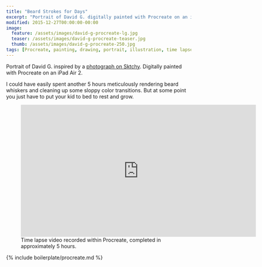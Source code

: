 ```yaml
---
title: "Beard Strokes for Days"
excerpt: "Portrait of David G. digitally painted with Procreate on an iPad."
modified: 2015-12-27T00:00:00-00:00
image: 
  feature: /assets/images/david-g-procreate-lg.jpg
  teaser: /assets/images/david-g-procreate-teaser.jpg
  thumb: /assets/images/david-g-procreate-250.jpg
tags: [Procreate, painting, drawing, portrait, illustration, time lapse, beard, Sktchy]
---
```


Portrait of David G. inspired by a [photograph on Sktchy](http://sktchy.com/CIyk0D). Digitally painted with Procreate on an iPad Air 2.

I could have easily spent another 5 hours meticulously rendering beard whiskers and cleaning up some sloppy color transitions. But at some point you just have to put your kid to bed to rest and grow.

<figure>
  <iframe width="640" height="360" src="https://www.youtube-nocookie.com/embed/oekapLJEWfs?controls=0&amp;showinfo=0" frameborder="0" allowfullscreen></iframe>
  <figcaption>Time lapse video recorded within Procreate, completed in approximately 5 hours.</figcaption>
</figure>

{% include boilerplate/procreate.md %}
